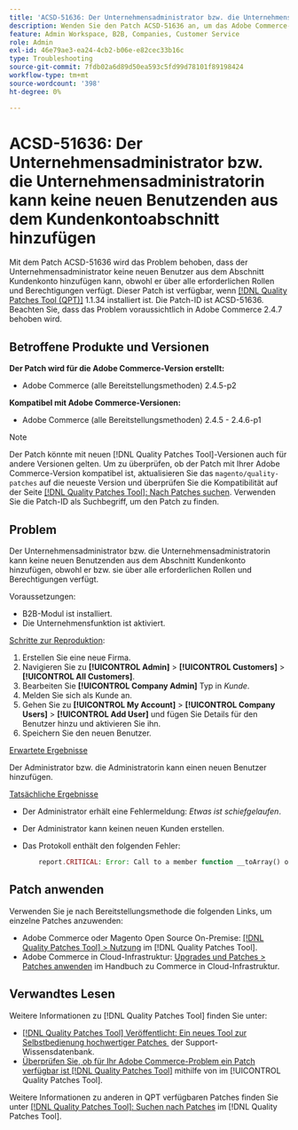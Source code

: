 ```yaml
---
title: 'ACSD-51636: Der Unternehmensadministrator bzw. die Unternehmensadministratorin kann keine neuen Benutzenden aus dem Kundenkontoabschnitt hinzufügen'
description: Wenden Sie den Patch ACSD-51636 an, um das Adobe Commerce-Problem zu beheben, bei dem der Unternehmensadministrator keine neuen Benutzer aus dem Abschnitt Kundenkonto hinzufügen kann, obwohl er über alle erforderlichen Rollen und Berechtigungen verfügt.
feature: Admin Workspace, B2B, Companies, Customer Service
role: Admin
exl-id: 46e79ae3-ea24-4cb2-b06e-e82cec33b16c
type: Troubleshooting
source-git-commit: 7fdb02a6d89d50ea593c5fd99d78101f89198424
workflow-type: tm+mt
source-wordcount: '398'
ht-degree: 0%

---
```


# ACSD-51636: Der Unternehmensadministrator bzw. die Unternehmensadministratorin kann keine neuen Benutzenden aus dem Kundenkontoabschnitt hinzufügen

Mit dem Patch ACSD-51636 wird das Problem behoben, dass der Unternehmensadministrator keine neuen Benutzer aus dem Abschnitt Kundenkonto hinzufügen kann, obwohl er über alle erforderlichen Rollen und Berechtigungen verfügt. Dieser Patch ist verfügbar, wenn [[!DNL Quality Patches Tool (QPT)]](https://experienceleague.adobe.com/de/docs/commerce-operations/tools/quality-patches-tool/quality-patches-tool-to-self-serve-quality-patches) 1.1.34 installiert ist. Die Patch-ID ist ACSD-51636. Beachten Sie, dass das Problem voraussichtlich in Adobe Commerce 2.4.7 behoben wird.

## Betroffene Produkte und Versionen

**Der Patch wird für die Adobe Commerce-Version erstellt:**

* Adobe Commerce (alle Bereitstellungsmethoden) 2.4.5-p2

**Kompatibel mit Adobe Commerce-Versionen:**

* Adobe Commerce (alle Bereitstellungsmethoden) 2.4.5 - 2.4.6-p1

>[!NOTE]
>
>Der Patch könnte mit neuen [!DNL Quality Patches Tool]-Versionen auch für andere Versionen gelten. Um zu überprüfen, ob der Patch mit Ihrer Adobe Commerce-Version kompatibel ist, aktualisieren Sie das `magento/quality-patches` auf die neueste Version und überprüfen Sie die Kompatibilität auf der Seite [[!DNL Quality Patches Tool]: Nach Patches suchen](https://experienceleague.adobe.com/tools/commerce-quality-patches/index.html?lang=de). Verwenden Sie die Patch-ID als Suchbegriff, um den Patch zu finden.

## Problem

Der Unternehmensadministrator bzw. die Unternehmensadministratorin kann keine neuen Benutzenden aus dem Abschnitt Kundenkonto hinzufügen, obwohl er bzw. sie über alle erforderlichen Rollen und Berechtigungen verfügt.

Voraussetzungen:

* B2B-Modul ist installiert.
* Die Unternehmensfunktion ist aktiviert.

<u>Schritte zur Reproduktion</u>:

1. Erstellen Sie eine neue Firma.
1. Navigieren Sie zu **[!UICONTROL Admin]** > **[!UICONTROL Customers]** > **[!UICONTROL All Customers]**.
1. Bearbeiten Sie **[!UICONTROL Company Admin]** Typ in *Kunde*.
1. Melden Sie sich als Kunde an.
1. Gehen Sie zu **[!UICONTROL My Account]** > **[!UICONTROL Company Users]** > **[!UICONTROL Add User]** und fügen Sie Details für den Benutzer hinzu und aktivieren Sie ihn.
1. Speichern Sie den neuen Benutzer.

<u>Erwartete Ergebnisse</u>

Der Administrator bzw. die Administratorin kann einen neuen Benutzer hinzufügen.

<u>Tatsächliche Ergebnisse</u>

* Der Administrator erhält eine Fehlermeldung: *Etwas ist schiefgelaufen*.
* Der Administrator kann keinen neuen Kunden erstellen.
* Das Protokoll enthält den folgenden Fehler:

  ```PHP
      report.CRITICAL: Error: Call to a member function __toArray() on null in app/code/Magento/LoginAsCustomerLogging/Observer/LogSaveCustomerObserver.php:123
  ```

## Patch anwenden

Verwenden Sie je nach Bereitstellungsmethode die folgenden Links, um einzelne Patches anzuwenden:

* Adobe Commerce oder Magento Open Source On-Premise: [[!DNL Quality Patches Tool] > Nutzung](/help/tools/quality-patches-tool/usage.md) im [!DNL Quality Patches Tool].
* Adobe Commerce in Cloud-Infrastruktur: [Upgrades und Patches > Patches anwenden](https://experienceleague.adobe.com/docs/commerce-cloud-service/user-guide/develop/upgrade/apply-patches.html?lang=de) im Handbuch zu Commerce in Cloud-Infrastruktur.

## Verwandtes Lesen

Weitere Informationen zu [!DNL Quality Patches Tool] finden Sie unter:

* [[!DNL Quality Patches Tool] Veröffentlicht: Ein neues Tool zur Selbstbedienung hochwertiger Patches &#x200B;](https://experienceleague.adobe.com/de/docs/commerce-operations/tools/quality-patches-tool/quality-patches-tool-to-self-serve-quality-patches) der Support-Wissensdatenbank.
* [Überprüfen Sie, ob für Ihr Adobe Commerce-Problem ein Patch verfügbar ist [!DNL Quality Patches Tool]](/help/tools/quality-patches-tool/patches-available-in-qpt/check-patch-for-magento-issue-with-magento-quality-patches.md) mithilfe von im [!UICONTROL Quality Patches Tool].


Weitere Informationen zu anderen in QPT verfügbaren Patches finden Sie unter [[!DNL Quality Patches Tool]: Suchen nach Patches](<https://experienceleague.adobe.com/tools/commerce-quality-patches/index.html?lang=de>) im [!DNL Quality Patches Tool].
